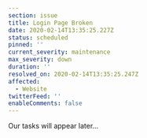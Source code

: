 ```yaml
---
section: issue
title: Login Page Broken
date: 2020-02-14T13:35:25.227Z
status: scheduled
pinned: ''
current_severity: maintenance
max_severity: down
duration: ''
resolved_on: 2020-02-14T13:35:25.247Z
affected:
  - Website
twitterFeed: ''
enableComments: false
---
```

Our tasks will appear later...
